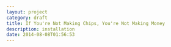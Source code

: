 ```yaml
---
layout: project
category: draft
title: If You're Not Making Chips, You're Not Making Money
description: installation
date: 2014-08-08T01:56:53
---
```

